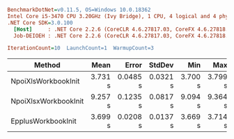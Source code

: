 ``` ini

BenchmarkDotNet=v0.11.5, OS=Windows 10.0.18362
Intel Core i5-3470 CPU 3.20GHz (Ivy Bridge), 1 CPU, 4 logical and 4 physical cores
.NET Core SDK=3.0.100
  [Host]     : .NET Core 2.2.6 (CoreCLR 4.6.27817.03, CoreFX 4.6.27818.02), 64bit RyuJIT
  Job-DEIOEH : .NET Core 2.2.6 (CoreCLR 4.6.27817.03, CoreFX 4.6.27818.02), 64bit RyuJIT

IterationCount=10  LaunchCount=1  WarmupCount=3  

```
|               Method |    Mean |    Error |   StdDev |     Min |     Max |  Median |       Gen 0 |      Gen 1 |     Gen 2 |  Allocated |
|--------------------- |--------:|---------:|---------:|--------:|--------:|--------:|------------:|-----------:|----------:|-----------:|
|  NpoiXlsWorkbookInit | 3.731 s | 0.0485 s | 0.0321 s | 3.700 s | 3.799 s | 3.722 s |  62000.0000 | 22000.0000 | 5000.0000 |  504.45 MB |
| NpoiXlsxWorkbookInit | 9.257 s | 0.1235 s | 0.0817 s | 9.094 s | 9.364 s | 9.285 s | 386000.0000 | 67000.0000 | 7000.0000 | 2048.14 MB |
|   EpplusWorkbookInit | 3.699 s | 0.0208 s | 0.0137 s | 3.669 s | 3.714 s | 3.701 s | 100000.0000 | 32000.0000 | 7000.0000 |  747.84 MB |
